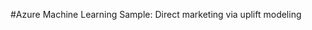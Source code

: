 <properties title="Azure Machine Learning Sample: Direct marketing via uplift modeling" pageTitle="Machine Learning Sample: Direct marketing uplift modeling | Azure" description="Azure Machine Learning Sample: Direct marketing via uplift modeling" metaKeywords="" services="" solutions="" documentationCenter="" authors="" videoId="" scriptId="" />

#Azure Machine Learning Sample: Direct marketing via uplift modeling

